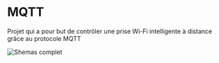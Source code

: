 # MQTT
Projet qui a pour but de contrôler une prise Wi-Fi intelligente à distance grâce au protocole MQTT

![Shemas complet](https://cdn.discordapp.com/attachments/775358435679272971/775782449891377202/all.png)
